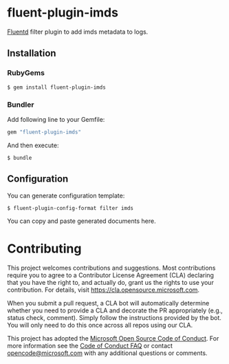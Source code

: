 # fluent-plugin-imds

[Fluentd](https://fluentd.org/) filter plugin to add imds metadata to logs.


## Installation

### RubyGems

```
$ gem install fluent-plugin-imds
```

### Bundler

Add following line to your Gemfile:

```ruby
gem "fluent-plugin-imds"
```

And then execute:

```
$ bundle
```

## Configuration

You can generate configuration template:

```
$ fluent-plugin-config-format filter imds
```

You can copy and paste generated documents here.
# Contributing

This project welcomes contributions and suggestions.  Most contributions require you to agree to a
Contributor License Agreement (CLA) declaring that you have the right to, and actually do, grant us
the rights to use your contribution. For details, visit https://cla.opensource.microsoft.com.

When you submit a pull request, a CLA bot will automatically determine whether you need to provide
a CLA and decorate the PR appropriately (e.g., status check, comment). Simply follow the instructions
provided by the bot. You will only need to do this once across all repos using our CLA.

This project has adopted the [Microsoft Open Source Code of Conduct](https://opensource.microsoft.com/codeofconduct/).
For more information see the [Code of Conduct FAQ](https://opensource.microsoft.com/codeofconduct/faq/) or
contact [opencode@microsoft.com](mailto:opencode@microsoft.com) with any additional questions or comments.
